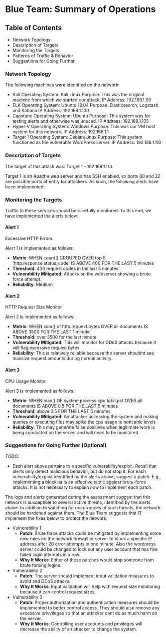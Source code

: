 # Blue Team: Summary of Operations

## Table of Contents
- Network Topology
- Description of Targets
- Monitoring the Targets
- Patterns of Traffic & Behavior
- Suggestions for Going Further

### Network Topology

The following machines were identified on the network:

- Kali
      Operating System: Kali Linux
      Purpose: This was the original machine from which we started our attack.
      IP Address: 192.168.1.90
- ELK
      Operating System: Ubuntu 18.04
      Purpose: Elasticsearch, Logstash, and Kabana
      IP Address: 192.168.1.100
- Capstone
      Operating System: Ubuntu 
      Purpose: This system was for testing alerts and otherwise was unused.
      IP Address: 192.168.1.105
- Hyper-V
      Operating System: Windows
      Purpose: This was our VM host system for this network.
      IP Address: 192.168.1.1
- Target 1
      Operating System: Debian/Linux
      Purpose: This system functioned as the vulnerable WordPress server.
      IP Address: 192.168.1.110

### Description of Targets

The target of this attack was: Target 1 - 192.168.1.110.

Target 1 is an Apache web server and has SSH enabled, so ports 80 and 22 are possible ports of entry for attackers. As such, the following alerts have been implemented:

### Monitoring the Targets

Traffic to these services should be carefully monitored. To this end, we have implemented the alerts below:

#### Alert 1
  Excessive HTTP Errors

Alert 1 is implemented as follows:
  - **Metric**: WHEN count() GROUPED OVER top 5 'http.response.status_code' IS ABOVE 400 FOR THE LAST 5 minutes
  - **Threshold**: 400 request codes in the last 5 minutes
  - **Vulnerability Mitigated**: Attacks on the webserver showing a brute force attempt.
  - **Reliability**: Medium

#### Alert 2
  HTTP Request Size Monitor
  
Alert 2 is implemented as follows:
  - **Metric**: WHEN sum() of http.request.bytes OVER all documents IS ABOVE 3500 FOR THE LAST 1 minute
  - **Threshold**: over 3500 for the last minute
  - **Vulnerability Mitigated**: This will monitor for DDoS attacks because it will flag excessive request bytes.
  - **Reliability**: This is relatively reliable because the server shouldnt see massive request amounts during normal activity.

#### Alert 3
  CPU Usage Monitor

Alert 3 is implemented as follows:
  - **Metric**: WHEN max() OF system.process.cpu.total.pct OVER all documents IS ABOVE 0.5 FOR THE LAST 5 minutes
  - **Threshold**: above 0.5 FOR THE LAST 5 minutes
  - **Vulnerability Mitigated**: An attacker accessing the system and making queries or executing files may spike the cpu usage to noticable levels.
  - **Reliability**: This may generate false positives when legitimate work is being conducted on the server and will need to be monitored.


### Suggestions for Going Further (Optional)
_TODO_: 
- Each alert above pertains to a specific vulnerability/exploit. Recall that alerts only detect malicious behavior, but do not stop it. For each vulnerability/exploit identified by the alerts above, suggest a patch. E.g., implementing a blocklist is an effective tactic against brute-force attacks. It is not necessary to explain _how_ to implement each patch.

The logs and alerts generated during the assessment suggest that this network is susceptible to several active threats, identified by the alerts above. In addition to watching for occurrences of such threats, the network should be hardened against them. The Blue Team suggests that IT implement the fixes below to protect the network:
- Vulnerability 1
  - **Patch**: Brute force attacks could be mitigated by implementing some new rules on the network firewall or server to block a specific IP address after 20 error          attempts in one minute. Also the wordpress server could be changed to lock out any user account that has five               failed login attempts in a row.
  - **Why It Works**: Either of these patches would stop someone from brute forcing logins.
- Vulnerability 2
  - **Patch**: The server should implement input validation measures to avoid and DDoS attacks.
  - **Why It Works**: Input validation will help with request size monitoring because it can control request sizes.
- Vulnerability 3
  - **Patch**: Proper authorization and authentication measures should be implemented to better control access. They should also remove any excessive privvileges so that an attacker cant do as much harm on the server.
  - **Why It Works**: Controlling user accounts and privileges will decrease the ability of an attacker to change the system.

